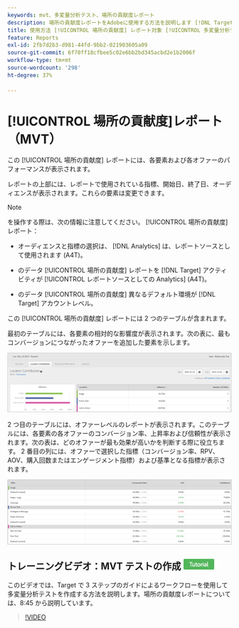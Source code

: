 ```yaml
---
keywords: mvt、多変量分析テスト、場所の貢献度レポート
description: 場所の貢献度レポートをAdobeに使用する方法を説明します [!DNL Target] [!UICONTROL エクスペリエンスのターゲット設定] 各要素と各オファーのパフォーマンスを示すアクティビティ。
title: 使用方法 [!UICONTROL 場所の貢献度] レポート対象 [!UICONTROL 多変量分析テスト] アクティビティ？
feature: Reports
exl-id: 2fb7d2b3-d981-44fd-9bb2-021903605a09
source-git-commit: 6f70ff18cfbee5c02e6bb2bd345acbd2e1b2006f
workflow-type: tm+mt
source-wordcount: '298'
ht-degree: 37%

---
```


# [!UICONTROL 場所の貢献度]レポート（MVT）

この [!UICONTROL 場所の貢献度] レポートには、各要素および各オファーのパフォーマンスが表示されます。

レポートの上部には、レポートで使用されている指標、開始日、終了日、オーディエンスが表示されます。これらの要素は変更できます。

>[!NOTE]
>
>を操作する際は、次の情報に注意してください。 [!UICONTROL 場所の貢献度] レポート：
>
>* オーディエンスと指標の選択は、 [!DNL Analytics] は、レポートソースとして使用されます (A4T)。
>
>* のデータ [!UICONTROL 場所の貢献度] レポートを [!DNL Target] アクティビティが [!UICONTROL レポートソースとしての Analytics] (A4T)。
>
>* のデータ [!UICONTROL 場所の貢献度] 異なるデフォルト環境が [!DNL Target] アカウントレベル。


この [!UICONTROL 場所の貢献度] レポートには 2 つのテーブルが含まれます。

最初のテーブルには、各要素の相対的な影響度が表示されます。次の表に、最もコンバージョンにつながったオファーを追加した要素を示します。

![Adobe Targetの場所の貢献度レポート](/help/main/c-reports/assets/locationcontributiontop.png)

2 つ目のテーブルには、オファーレベルのレポートが表示されます。このテーブルには、各要素の各オファーのコンバージョン率、上昇率および信頼性が表示されます。次の表は、どのオファーが最も効果が高いかを判断する際に役立ちます。 2 番目の列には、オファーで選択した指標（コンバージョン率、RPV、AOV、購入回数またはエンゲージメント指標）および基準となる指標が表示されます。

![Adobe Targetの場所の貢献度レポート](/help/main/c-reports/assets/locationcontributionbottom.png)

## トレーニングビデオ：MVT テストの作成 ![チュートリアルバッジ](/help/main/assets/tutorial.png)

このビデオでは、Target で 3 ステップのガイドによるワークフローを使用して多変量分析テストを作成する方法を説明します。場所の貢献度レポートについては、8:45 から説明しています。

>[!VIDEO](https://video.tv.adobe.com/v/17395)
